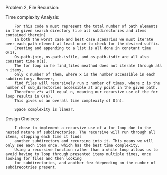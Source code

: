 Problem 2, File Recursion:

Time complexity Analysis:
		
		For this code n must represent the total number of path elements in the given search directory (i.e all subdirectories and items contained therein)
		In both the worst case and best case scenarios we must iterate over each path element at least once to check for the desired suffix.
		Creating and appending to a list is all done in constant time O(1). 
		Os.path.join, os.path.isfile, and os.path.isdir are all also constant time O(1).
		The for loop in he find_files meathod does not iterate through all n items,
		only x number of them, where x is the number accessible in each subdirectory. However,
		find_files will recursively run z number of times, where z is the number of sub_directories accessible at any point in the given path.
		Therefore z*x will equal n, meaning our recursive use of the for loop results in O(n). 
		This gives us an overall time complexity of O(n).
	
		Space complexity is linear.

Design Choices:
		
		I chose to implement a recursive use of a for loop due to the nested nature of subdirectories. The recursive will run through all items, stopping each time it finds
		another subdirectory and recursing into it. This means we will only see each item once, which has the best time complexity. 
		Using a recursive function rather than a while loop allows us to avoid having to loop through presented items multiple times, once looking for files and then looking
		for subdirectories, and another few fdepending on the number of subdirecotries present.


	
